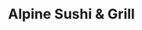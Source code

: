 ---
layout: place
title: Alpine Sushi & Grill
permalink: /california/alpine/alpine-sushi-grill.html
stateAbbr: CA
stateName: California
cityName: Alpine
seo:
  type: restaurant
  links: null
place_id: ChIJW1Utto1g2YARkZpsLXtmePk
photos:
  - name: >-
      places/ChIJW1Utto1g2YARkZpsLXtmePk/photos/AeeoHcIi06GB5zPpdkjWeWARpDhr4Ar9fKxmKgsBz10JXBchGRwj4fReIyU8tb23hoMy6ARxmHIALGIGDTMQthsrpUe8xoLgX2uOOLgGdIYs7abOknhkFrcZghHjvYXiCBW8eWKvlrRE1z6ZDbcBoEd6P6JYHrRwTN6uXn6JJT7zQJssBdIZrwEU5wyumqbKnLyG8Wn1akpLO78KVuSLUbHLiPL2_hdoLMbd9Wcfawe8Fk24AM5VhEN8CTvvzBmAKPNyYHiSnPj1ennL4KV_SiA0N7JGLwk-lkfUOzQSR5X78ZmDND6XWZ6RFq8FSxbAZyewHrukEhNymuKhQjlTx0KC7iueOkYq5FKytKz4r4ZAsOYiPbzciRum0TYqOv-peQHjCqhYiGrDfMsaKucZ1mQ5M1WO1N1tRHLyuhDWbhHgdXnGnw
    widthPx: 4160
    heightPx: 2336
    authorAttributions:
      - displayName: 松本裕美子
        uri: https://maps.google.com/maps/contrib/111662843088694631264
        photoUri: >-
          https://lh3.googleusercontent.com/a-/ALV-UjVKKZxzFVJs3U1YJy_bTC5DJD3vk5Ykcbxyqt4_Qf_XGhfx2itTOg=s100-p-k-no-mo
    flagContentUri: >-
      https://www.google.com/local/imagery/report/?cb_client=maps_api_places.places_api&image_key=!1e10!2sCIHM0ogKEICAgID42OndWQ&hl=en-US
    googleMapsUri: >-
      https://www.google.com/maps/place//data=!3m4!1e2!3m2!1sCIHM0ogKEICAgID42OndWQ!2e10!4m2!3m1!1s0x80d9608db62d555b:0xf978667b2d6c9a91
  - name: >-
      places/ChIJW1Utto1g2YARkZpsLXtmePk/photos/AeeoHcJoGN7xE7ffi8ISzP2aXnpzCs98I8CxS56EswDg9Phoh6j5dZrz33xVf-4hy93grfHMHqqu7Iarx5r8ZKjpcRzI-iS7fDz5f61RpL8HaY4hC9NWSlR6dNK18zfEgPuhTb33lM01YE5LBSdNjd1fbPgGtWth-94FYrAuvMdARMurboPEgSEOJxA4opY0g9S2HxfbPCNv4BSSVruF3QCxtvUHO3vRx5JNNcX4LIzHx79-c6NP6tufFPOGltQRx82PclBNrvpjeUoiOL-g55WlqJOljPq2lwXL7xP4_u5vX5E87tI2WoPPjN5UKdMhImoghkGeaUyUzr2W25hxGC9zTjX-EP_aLF4IWZX8-np7N20bY3eJUE--jbl44cUSyfE0MmpFDOW7zlPuKbCaqqZBYn5-ZVTP1DE2qVFT5zjsMfEWPA
    widthPx: 4000
    heightPx: 3000
    authorAttributions:
      - displayName: Anthony M.
        uri: https://maps.google.com/maps/contrib/111124474319658847451
        photoUri: >-
          https://lh3.googleusercontent.com/a-/ALV-UjVUR7K7ROtO1ctKWGj_CaLJZeL1WSSTQhQm_4yKTFX4U4PpjmPw=s100-p-k-no-mo
    flagContentUri: >-
      https://www.google.com/local/imagery/report/?cb_client=maps_api_places.places_api&image_key=!1e10!2sCIHM0ogKEICAgIDdmbnhGA&hl=en-US
    googleMapsUri: >-
      https://www.google.com/maps/place//data=!3m4!1e2!3m2!1sCIHM0ogKEICAgIDdmbnhGA!2e10!4m2!3m1!1s0x80d9608db62d555b:0xf978667b2d6c9a91
  - name: >-
      places/ChIJW1Utto1g2YARkZpsLXtmePk/photos/AeeoHcLQj39PTwe8UHTTLRvQfhgvnFuDlWr_CJvCkNJf0dvLm57AtMSnvfvpg6fkUsc87tv2Vunt6c1IrmScD9D-O885QcHnZtvLEVp_jRzrGsjnmN1NXdq2RuQMMPtn6k4QdA0-UMcjG5FhVblDOUlKmBuoC4DFzTuRbAKEkYMRMX6ZSYGC9q61lWJnAPyBwVvuf-EHaHw7DTg6iHmzIYK9M4oC6hgThMYyHepdiuSln9vqYk49RZ65EjfaUi8Jav1hJVO6XMiEMw5UMUxAIArpZGvreSkIuE-MEiFHG41_VOpJ0j-DYERy-TN4TmZbzajVXAhCQdFk3bQWWBI3ugtivB8SnohrZvm41L0THvIw2k6JxRAq9ofRtdVM3ax_24FKzmbID82wP56DPjmHP-IAUJ9M725GLaa1Qdsn2H1dpJPlbeXA
    widthPx: 4032
    heightPx: 3024
    authorAttributions:
      - displayName: gordogarbo
        uri: https://maps.google.com/maps/contrib/100334716316753033239
        photoUri: >-
          https://lh3.googleusercontent.com/a-/ALV-UjXr9EZ0xdm6EMSC0dXSJQMwAwhbTCLVX3ZYVUXg7bHect-BtgVJ=s100-p-k-no-mo
    flagContentUri: >-
      https://www.google.com/local/imagery/report/?cb_client=maps_api_places.places_api&image_key=!1e10!2sCIHM0ogKEICAgIDJ_pKClQE&hl=en-US
    googleMapsUri: >-
      https://www.google.com/maps/place//data=!3m4!1e2!3m2!1sCIHM0ogKEICAgIDJ_pKClQE!2e10!4m2!3m1!1s0x80d9608db62d555b:0xf978667b2d6c9a91
  - name: >-
      places/ChIJW1Utto1g2YARkZpsLXtmePk/photos/AeeoHcJS2Hl9yR4aVod3EhwjMbXPzA-ONXV6e_OHCea_tZkAOz0vpJ66IkrA1nA3Y57O0YOuMhz90-reyFDqUQyZI_yO6Chg_-WPvqMM9VKk_0AQtsxEc02RJ0RfOfcRulgWBV4PIDk7NbtWmSWnTkHZBE-vqg2cE_iJKCmxav2YdIdjvx0StA6kieu5f4xAwb_axm8aEaFZqOMoCaAcReIRtrDG-MwW19yuWTgkgAGMoI7By1bu0Qy8zAyiD3pQJVa9dvSAhb_hXNU7Ag_5M3yD2s6v_YG8m1BFdayA7pc6WoIPIqx7M59WHJ6jNflYeYSFzifItMmgTb76EIMyL5vYVvji9OIxvRBRhpuGo7RhYzuyNyMeNdFF4yuF7VjKrXb02sLrn7KZRubqIISIeU8N-fnuWaqogD5CAkDfwfr6DLIyYT4
    widthPx: 4080
    heightPx: 3072
    authorAttributions:
      - displayName: Luke Shiras
        uri: https://maps.google.com/maps/contrib/104481399338569826796
        photoUri: >-
          https://lh3.googleusercontent.com/a-/ALV-UjUfkuMHfPMa2o64ASqWUplAhM4MxiE_KS1uHENP9iDPN8w_TN73=s100-p-k-no-mo
    flagContentUri: >-
      https://www.google.com/local/imagery/report/?cb_client=maps_api_places.places_api&image_key=!1e10!2sCIHM0ogKEICAgIC1od-IkQE&hl=en-US
    googleMapsUri: >-
      https://www.google.com/maps/place//data=!3m4!1e2!3m2!1sCIHM0ogKEICAgIC1od-IkQE!2e10!4m2!3m1!1s0x80d9608db62d555b:0xf978667b2d6c9a91
  - name: >-
      places/ChIJW1Utto1g2YARkZpsLXtmePk/photos/AeeoHcL0zBbncNKOVPzkLVd3InUNK-_4KDUsBFe6tvzlE8EiEAoeyZXty4y9zBLmG2EB_79ZDDFVr8vk0gjADgY3rLUohm6DwYFQe2BgrvHz2IK7tITXa6YT92-6vNYAaFgFEtGiZn4nCRZI5zbnEhEKoLz6LwAKT1Jbnb-Js1RAZ0bx8vSRIj5OlfYdPkvPo2Sa1Y9Hcb1TpGBuEJngH1GHFlwU-hfk-cWSss3AicMPP_ELzrFbZNEBjIYrATYFmsrSM7US-hZNljtTSx8DlJZ4F5ydy8tKpTEzeon_p8ZY-pC5Ki5Tqiqcy_bWISqKeDXFN1ltvvupXEJd2Y_UYvrgQtkCe9FN6P-Wie2ZUShHq4v9G33diO5QoCMVjQi6RMSfE56lwPpRkPis91grfgiK3hFYID0fni6EKTA_o5uYwFv4-w
    widthPx: 3000
    heightPx: 4000
    authorAttributions:
      - displayName: Perez perez-K
        uri: https://maps.google.com/maps/contrib/105664614345450255851
        photoUri: >-
          https://lh3.googleusercontent.com/a-/ALV-UjWCO2i9vR2Avrs_6gWLC_m4_3u4ObRszwfcBZWJ9zQqDBcuuMLP=s100-p-k-no-mo
    flagContentUri: >-
      https://www.google.com/local/imagery/report/?cb_client=maps_api_places.places_api&image_key=!1e10!2sCIHM0ogKEICAgIDezaOnLw&hl=en-US
    googleMapsUri: >-
      https://www.google.com/maps/place//data=!3m4!1e2!3m2!1sCIHM0ogKEICAgIDezaOnLw!2e10!4m2!3m1!1s0x80d9608db62d555b:0xf978667b2d6c9a91
  - name: >-
      places/ChIJW1Utto1g2YARkZpsLXtmePk/photos/AeeoHcJoe7Tns9PnLOlIKzvV1tsRPTdDExWY2gunceu0O2dpCaGe1G1nek6vAN4Bzqbn6DXUsSca5nRI88PZl8ga8HqUkLaV4KF11eiyfJ8fgNzXIowwwCh1XQjmkAH8FPA-gG0NdqJzE0dH6RzfREVllLXHDr_ePTuKKRYTfqUeJnuLqytkpDZva4n1nm27h83UDbX6YGa5O0SAEW7SgIKYVY52bsceL21dMFt6fd03uiA1zGMc_1vSF-VY7DLO0oVipMT3PjrPAys_mlzWYMURLtfIQh9SCnLKa-f4GXsXYjY6hJyDDvdaBJQXuAMPgMgrTAoOjBfCg0c5XyThV5k35agJD8d5rysJWcED9bwWfbx7EaUnE1z8J9ktOV9VJQ-q7JYD7mehLvI3mCMQVXakbTAXiPppCCMCepbjQ6dvHRRQuA
    widthPx: 4032
    heightPx: 3024
    authorAttributions:
      - displayName: Anthony M.
        uri: https://maps.google.com/maps/contrib/111124474319658847451
        photoUri: >-
          https://lh3.googleusercontent.com/a-/ALV-UjVUR7K7ROtO1ctKWGj_CaLJZeL1WSSTQhQm_4yKTFX4U4PpjmPw=s100-p-k-no-mo
    flagContentUri: >-
      https://www.google.com/local/imagery/report/?cb_client=maps_api_places.places_api&image_key=!1e10!2sCIHM0ogKEICAgIDeqN3nLg&hl=en-US
    googleMapsUri: >-
      https://www.google.com/maps/place//data=!3m4!1e2!3m2!1sCIHM0ogKEICAgIDeqN3nLg!2e10!4m2!3m1!1s0x80d9608db62d555b:0xf978667b2d6c9a91
  - name: >-
      places/ChIJW1Utto1g2YARkZpsLXtmePk/photos/AeeoHcL3_gxxpMFp0rzEADTCfbnDnqyruRc9kt5ZtHraSbH_lco44UQowCeG9VzIr7y91AE0_VSF0H0aMtKj1Hd244zWzsgqGr6D6mwU-AKUfJaV_xlxg-fXVuKDHwx1h84HXZBZAk3BsYQg7rxRn3MlkZPiEKOb_GKGIsEb00JhhTaXReGcc4K_rzcTwOzrSjcZWm8w1NoE55tkoXMWXWXKBjCgpVaIeiB3YGD1tLwtBuFgnP6QEm30wyjyts_QBAxlmrhAKhkwDZbiHi6u2iiDL1jOLz4Cm9qhZ2i5PUfqfoenvCPh2LGD0Y42kFwzpyvOjaaBDbSHAisDCxo5Y_GSy_6Uo-o6jwMA-F3-YgYz799cggiSi0QF_mfgO52xjhlKTZPFDVujGNYQw6bFSzrIu_uQ958efe0RwwlRraiee3tIhg
    widthPx: 3024
    heightPx: 4032
    authorAttributions:
      - displayName: Eric Raymond
        uri: https://maps.google.com/maps/contrib/104676058139041841538
        photoUri: >-
          https://lh3.googleusercontent.com/a/ACg8ocJrh-_cxP37XUidRXQSj834PB6BtvQ62nJkadsJAf0uE7OegQ=s100-p-k-no-mo
    flagContentUri: >-
      https://www.google.com/local/imagery/report/?cb_client=maps_api_places.places_api&image_key=!1e10!2sCIHM0ogKEICAgICewODKHA&hl=en-US
    googleMapsUri: >-
      https://www.google.com/maps/place//data=!3m4!1e2!3m2!1sCIHM0ogKEICAgICewODKHA!2e10!4m2!3m1!1s0x80d9608db62d555b:0xf978667b2d6c9a91
  - name: >-
      places/ChIJW1Utto1g2YARkZpsLXtmePk/photos/AeeoHcKOTKQFjtA3kw3YBgaodmLiVgpHJ9poMgX08YnDYIupGOfZD8szJUzzej9RS4FzLpGWNpO5EPLW2CJytotz7TFntMFeM7LYLjHII-We7vE_znzABmuhf6qjWF_okkIqgVMnBfGjEvX4_wT4hbFG4MY4SIHdJUugNNMPp8EeNBqlazYvwU8LZPnGiYDu-htflNwaSoMRhINDThCrfN-DBaWCiOBkG5Ntj3qvQ5OOWsjg-XF_MXO8HMBlsyc3B9N7zpM7BfCQEsPzLyKqZOr5uZ1ld8iKVt1OX4jn2qSgLoA5x3kWfA_bZKIO9XyE_tR8INt1gyqH-DrJ9TiQsO9tCFufgCJxkAzd0V8fkLVXrnry9KU3pSKBe_DkzrWwoHt1_5unu9l5elUZA68P4Z-PRFj2U34xcFBIALkvJbN86f-eFRjh
    widthPx: 3000
    heightPx: 4000
    authorAttributions:
      - displayName: Veronica Luna
        uri: https://maps.google.com/maps/contrib/115048917768520668812
        photoUri: >-
          https://lh3.googleusercontent.com/a-/ALV-UjUvQYhOQtpJosFsQGCx49JsYJeU4rbsFNPki2PreTCA6nbfC0dNRA=s100-p-k-no-mo
    flagContentUri: >-
      https://www.google.com/local/imagery/report/?cb_client=maps_api_places.places_api&image_key=!1e10!2sCIHM0ogKEICAgMDA1Ifu2gE&hl=en-US
    googleMapsUri: >-
      https://www.google.com/maps/place//data=!3m4!1e2!3m2!1sCIHM0ogKEICAgMDA1Ifu2gE!2e10!4m2!3m1!1s0x80d9608db62d555b:0xf978667b2d6c9a91
  - name: >-
      places/ChIJW1Utto1g2YARkZpsLXtmePk/photos/AeeoHcKrBDAGv5O_QnKZpW3WewTQaGEPyR51Hi9rzVfGedmHZrfzn9gh3HlaoDxYQXc5YJf7lzh9pvOigANXlsmTlacIgghkSnNj2DzDaBw3FiSFJ201-8PsvkzlY_US0Vw-d5ct9av1TO4mznjuzAgiDoPN0Fa53fkmo6pBArwVN9RuQxf4o_Dswo70HFb_tBnEbT1T_3jG9mQ1zFrHWOi_RBwIWUspkhoPTIBkSzOERjsZylMuNE8pIRwz2_qMGG8kWJ1s14tjEEflaB_ysEBX1vyYEw3vViMGKKALYMUroiOGFU__Acf3nHYydWbIFdbOol9W606Ene33LtgNgKANS8tViOwt6-4xQvIxaztcO1CMWURd9ewvYQCcJiFsvKxyKYGsfUmNoQhtWJ4E3rvATlL6VG-sgWc5qKL1OQ7Ahcex-2FW
    widthPx: 2560
    heightPx: 1440
    authorAttributions:
      - displayName: Brian McIntosh
        uri: https://maps.google.com/maps/contrib/101719762713018311651
        photoUri: >-
          https://lh3.googleusercontent.com/a-/ALV-UjVwlri2VvcFNRpCVmrYwvW1yYuxhX-cy7eHUCiTCHihd4kz910=s100-p-k-no-mo
    flagContentUri: >-
      https://www.google.com/local/imagery/report/?cb_client=maps_api_places.places_api&image_key=!1e10!2sCIHM0ogKEICAgIDEob6e9QE&hl=en-US
    googleMapsUri: >-
      https://www.google.com/maps/place//data=!3m4!1e2!3m2!1sCIHM0ogKEICAgIDEob6e9QE!2e10!4m2!3m1!1s0x80d9608db62d555b:0xf978667b2d6c9a91
  - name: >-
      places/ChIJW1Utto1g2YARkZpsLXtmePk/photos/AeeoHcLnunrP06NFsBAk7NDRIhvaWR-MctLNodUQCDf4PUjtbn6xBn2RSt8DzQKXY4Y0p_ISNxF6F3u7KLFppK3FV0Y0SdqhGRIgMvhGEBFAeZvY9iNS0GgLLl2DdTVzxzQUXGI4Wm-cjx6WPej2XxuCHyfLTRnlGwANuWskbpaal1HWb9PGvuJbCbwmFY_o2uZjnMXUnU89F82GUqMNHfH0YHk8mu2ucOi4-CEH1hfLlI6sxzJkTDNnqhr6jeMhzbt_nJGIc-X8CoCFtdKgLIXWgUGS2YbPfMTT-gbE2M7mWCTGAflpIQsZfOh5X_HkR3HiEX5SgXbGgT1A7UcJa5c7n8QbSSt_a8O8HPGpQRu8gvRJiPYLqC46xGAwV3Nr39dtzXIRlnxOyfRyhPGePmLbWjFr7kZ7yQD_nwOPyTNUEdgZL8gh
    widthPx: 3024
    heightPx: 4032
    authorAttributions:
      - displayName: Brian P
        uri: https://maps.google.com/maps/contrib/112610368419579311974
        photoUri: >-
          https://lh3.googleusercontent.com/a/ACg8ocLn4__dRXW47dvbaWrQmgMQ0K22L_-zdVtCFbvXOsDnbTckEQ=s100-p-k-no-mo
    flagContentUri: >-
      https://www.google.com/local/imagery/report/?cb_client=maps_api_places.places_api&image_key=!1e10!2sCIHM0ogKEICAgICE7qjGzQE&hl=en-US
    googleMapsUri: >-
      https://www.google.com/maps/place//data=!3m4!1e2!3m2!1sCIHM0ogKEICAgICE7qjGzQE!2e10!4m2!3m1!1s0x80d9608db62d555b:0xf978667b2d6c9a91
address: '1347 Tavern Rd # 28B, Alpine, CA 91901, USA'
street: '1347 Tavern Rd # 28B'
city: Alpine
state: CA
zip: '91901'
country: USA
neighborhood: null
latitude: '32.837004'
longitude: '-116.777279'
accessibility_options:
  wheelchairAccessibleParking: true
  wheelchairAccessibleEntrance: true
  wheelchairAccessibleRestroom: true
  wheelchairAccessibleSeating: true
business_status: OPERATIONAL
name: Alpine Sushi & Grill
google_maps_links:
  directionsUri: >-
    https://www.google.com/maps/dir//''/data=!4m7!4m6!1m1!4e2!1m2!1m1!1s0x80d9608db62d555b:0xf978667b2d6c9a91!3e0
  placeUri: https://maps.google.com/?cid=17976230591878437521
  writeAReviewUri: >-
    https://www.google.com/maps/place//data=!4m3!3m2!1s0x80d9608db62d555b:0xf978667b2d6c9a91!12e1
  reviewsUri: >-
    https://www.google.com/maps/place//data=!4m4!3m3!1s0x80d9608db62d555b:0xf978667b2d6c9a91!9m1!1b1
  photosUri: >-
    https://www.google.com/maps/place//data=!4m3!3m2!1s0x80d9608db62d555b:0xf978667b2d6c9a91!10e5
primary_type: Sushi Restaurant
opening_hours:
  regular: null
  current: null
secondary_opening_hours:
  regular:
    weekdayDescriptions: null
    type: null
  current:
    weekdayDescriptions: null
    type: null
phone: null
price_level: null
price_range: null
rating: null
rating_count: 0
website: null
description: >-
  Discover Alpine Sushi & Grill in Alpine, CA$$$Alpine Sushi & Grill in Alpine,
  CA, serves up a delightful mix of Chinese and Japanese dishes, making it a
  go-to spot for fresh sushi and vegetarian options in a relaxed environment.
  This sushi restaurant near you highlights flavorful fare that's perfect for
  those seeking authentic Asian-inspired meals, with an emphasis on quality
  ingredients and a casual vibe that invites repeat visits. Accessibility
  features like wheelchair-friendly parking and entrances add to the
  convenience, ensuring everyone can enjoy the experience. Whether you're
  looking for top-rated sushi options or a cozy place to unwind, this
  establishment delivers on both taste and atmosphere, appealing to locals and
  visitors alike.
generative_summary: >-
  Discover Alpine Sushi & Grill in Alpine, CA$$$Alpine Sushi & Grill in Alpine,
  CA, serves up a delightful mix of Chinese and Japanese dishes, making it a
  go-to spot for fresh sushi and vegetarian options in a relaxed environment.
  This sushi restaurant near you highlights flavorful fare that's perfect for
  those seeking authentic Asian-inspired meals, with an emphasis on quality
  ingredients and a casual vibe that invites repeat visits. Accessibility
  features like wheelchair-friendly parking and entrances add to the
  convenience, ensuring everyone can enjoy the experience. Whether you're
  looking for top-rated sushi options or a cozy place to unwind, this
  establishment delivers on both taste and atmosphere, appealing to locals and
  visitors alike.
generative_disclosure: Summarized by AI using the Grok-3-Mini model.
reviews: null
review_summary: >-
  What Visitors Are Saying About This Spot$$$Feedback from folks who have tried
  Alpine Sushi & Grill often highlights the fresh flavors and welcoming setup,
  making it a solid choice for anyone craving reliable Japanese-inspired eats.
  Many appreciate the variety of sushi selections and how the easygoing
  atmosphere enhances the overall meal, though some note it's best for
  straightforward dining rather than anything fancy. Diners frequently mention
  the vegetarian-friendly dishes as a nice plus, adding to its appeal for
  diverse tastes without overwhelming the menu. Overall, it's seen as a
  dependable local option that keeps things positive and approachable,
  encouraging others to stop by for a satisfying bite.
review_disclosure: Summarized by AI using the Grok-3-Mini model.
parking_options: null
payment_options: null
allow_dogs: null
curbside_pickup: null
delivery: null
dine_in: null
good_for_children: null
good_for_groups: null
good_for_sports: null
live_music: null
menu_for_children: null
outdoor_seating: null
reservable: null
restroom: null
serves_beer: null
serves_breakfast: null
serves_brunch: null
serves_cocktails: null
serves_coffee: null
serves_dinner: null
serves_dessert: null
serves_lunch: null
serves_vegetarian_food: null
serves_wine: null
takeout: null
update_category: pro
places_description: null

---
